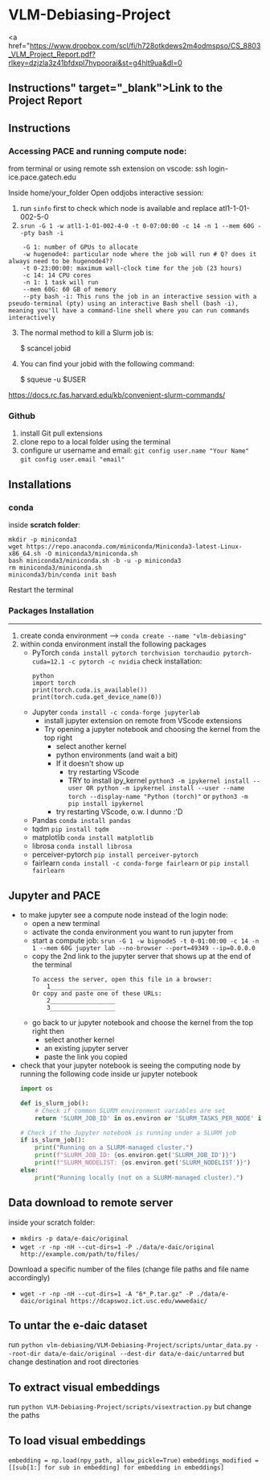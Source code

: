 # VLM-Debiasing-Project
<a href="https://www.dropbox.com/scl/fi/h728otkdews2m4odmspso/CS_8803_VLM_Project_Report.pdf?rlkey=dzjzla3z41bfdxpl7hypoorai&st=g4hlt9ua&dl=0
## Instructions" target="_blank">Link to the Project Report</a>
## Instructions
### Accessing PACE and running compute node:
from terminal or using remote ssh extension on vscode:
    ssh login-ice.pace.gatech.edu

Inside home/your_folder
Open oddjobs interactive session: 
1. run `sinfo` first to check which node is available and replace atl1-1-01-002-5-0
2. `srun -G 1 -w atl1-1-01-002-4-0 -t 0-07:00:00 -c 14 -n 1 --mem 60G --pty bash -i`
```
    -G 1: number of GPUs to allocate
    -w hugenode4: particular node where the job will run # Q? does it always need to be hugenode4??
    -t 0-23:00:00: maximum wall-clock time for the job (23 hours)
    -c 14: 14 CPU cores
    -n 1: 1 task will run
    --mem 60G: 60 GB of memory
    --pty bash -i: This runs the job in an interactive session with a pseudo-terminal (pty) using an interactive Bash shell (bash -i), meaning you'll have a command-line shell where you can run commands interactively
```
3. The normal method to kill a Slurm job is:

    $ scancel jobid

4. You can find your jobid with the following command:

    $ squeue -u $USER

https://docs.rc.fas.harvard.edu/kb/convenient-slurm-commands/

### Github
1. install Git pull extensions
2. clone repo to a local folder using the terminal
3. configure ur username and email:
    `git config user.name "Your Name"` 
    `git config user.email "email"`

## Installations
### conda
inside **scratch folder**:
```
mkdir -p miniconda3
wget https://repo.anaconda.com/miniconda/Miniconda3-latest-Linux-x86_64.sh -O miniconda3/miniconda.sh
bash miniconda3/miniconda.sh -b -u -p miniconda3
rm miniconda3/miniconda.sh
miniconda3/bin/conda init bash
```
Restart the terminal

### Packages Installation
-------------------------------------------------------------------

1. create conda environment --> 
`conda create --name "vlm-debiasing" `
2. within conda environment install the following packages
    - PyTorch
    `conda install pytorch torchvision torchaudio pytorch-cuda=12.1 -c pytorch -c nvidia`
    check installation:
        ```shell
        python
        import torch
        print(torch.cuda.is_available())
        print(torch.cuda.get_device_name(0))
        ```
    - Jupyter `conda install -c conda-forge jupyterlab`
        - install jupyter extension on remote from VScode extensions
        - Try opening a jupyter notebook and choosing the kernel from the top right
            - select another kernel
            - python environments (and wait a bit)
            - If it doesn't show up
                - try restarting VScode
                - TRY to install ipy_kernel
                `python3 -m ipykernel install --user OR python -m ipykernel install --user --name torch --display-name "Python (torch)"` or
                `python3 -m pip install ipykernel`
            - try restarting VScode, o.w. I dunno :'D
    - Pandas `conda install pandas`
    - tqdm `pip install tqdm`
    - matplotlib `conda install matplotlib`
    - librosa `conda install librosa`
    - perceiver-pytorch `pip install perceiver-pytorch`
    - fairlearn `conda install -c conda-forge fairlearn` or `pip install fairlearn`
## Jupyter and PACE
- to make jupyter see a compute node instead of the login node:
    - open a new terminal
    - activate the conda environment you want to run jupyter from
    - start a compute job:
    `srun -G 1 -w bignode5 -t 0-01:00:00 -c 14 -n 1 --mem 60G jupyter lab --no-browser --port=49349 --ip=0.0.0.0`
    - copy the 2nd link to the jupyter server that shows up at the end of the terminal
        ```shell
        To access the server, open this file in a browser:
            1__________________
        Or copy and paste one of these URLs:
            2__________________
            3__________________
        ```
    - go back to ur jupyter notebook and choose the kernel from the top right then
        - select another kernel
        - an existing jupyter server
        - paste the link you copied
- check that your jupyter notebook is seeing the computing node by running the following code inside ur jupyter notebook
    ```python
    import os

    def is_slurm_job():
        # Check if common SLURM environment variables are set
        return 'SLURM_JOB_ID' in os.environ or 'SLURM_TASKS_PER_NODE' in os.environ

    # Check if the Jupyter notebook is running under a SLURM job
    if is_slurm_job():
        print("Running on a SLURM-managed cluster.")
        print(f"SLURM_JOB_ID: {os.environ.get('SLURM_JOB_ID')}")
        print(f"SLURM_NODELIST: {os.environ.get('SLURM_NODELIST')}")
    else:
        print("Running locally (not on a SLURM-managed cluster).")
    ```

## Data download to remote server
inside your scratch folder:
- `mkdirs -p data/e-daic/original`
- `wget -r -np -nH --cut-dirs=1 -P ./data/e-daic/original http://example.com/path/to/files/`
  
Download a specific number of the files (change file paths and file name accordingly)
- `wget -r -np -nH --cut-dirs=1 -A "6*_P.tar.gz" -P ./data/e-daic/original https://dcapswoz.ict.usc.edu/wwwedaic/`

## To untar the e-daic dataset
run `python vlm-debiasing/VLM-Debiasing-Project/scripts/untar_data.py --root-dir data/e-daic/original --dest-dir data/e-daic/untarred` but change destination and root directories

## To extract visual embeddings
run `python VLM-Debiasing-Project/scripts/visextraction.py` but change the paths

## To load visual embeddings
`embedding = np.load(npy_path, allow_pickle=True)`
`embeddings_modified = [[sub[1:] for sub in embedding] for embedding in embeddings]`



